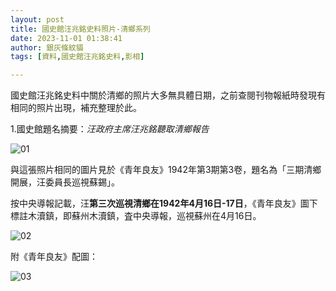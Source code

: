 ```yaml
---
layout: post
title: 國史館汪兆銘史料照片-清鄉系列
date: 2023-11-01 01:38:41
author: 銀灰條紋貓
tags: [資料,國史館汪兆銘史料,影相]

---
```



國史館汪兆銘史料中關於清鄉的照片大多無具體日期，之前查閱刊物報紙時發現有相同的照片出現，補充整理於此。 


1.國史館題名摘要：*汪政府主席汪兆銘聽取清鄉報告*

![01](https://s2.loli.net/2023/11/01/wmiBtLvHscISZWy.jpg)

與這張照片相同的圖片見於《青年良友》1942年第3期第3卷，題名為「三期清鄉開展，汪委員長巡視蘇錫」。

按中央導報記載，汪**第三次巡視清鄉在1942年4月16日-17日**，《青年良友》圖下標註木瀆鎮，即蘇州木瀆鎮，査中央導報，巡視蘇州在4月16日。

![02](https://s2.loli.net/2023/11/01/Yagpm2M7oL1Bcq8.jpg)

附《青年良友》配圖：

![03](https://s2.loli.net/2023/11/01/4zilPa9As1DUFOk.jpg)







